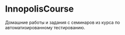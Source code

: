 # InnopolisCourse
Домашние работы и задания с семинаров из курса по автоматизированному тестированию.

